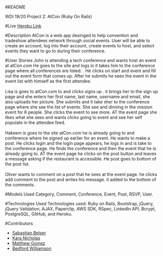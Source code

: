 #README

WDI 19/20 Project 2: AtCon (Ruby On Rails)

#Live
<a href="https://atcon.herokuapp.com/">Heroku Link</a>

#Description
AtCon is a web app desinged to help convention and tradeshow attendees network through social events. User will be able to create an account, log into their account, create events to host, and select events they want to go to during their conference.

#User Stories
John is attending a tech conference and wants host an event at atCon.com He goes to the site and logs in it takes him to the conference page where all conferences are listed. . He clicks on start and event and fill out the event form that comes up. After he submits he sees the event in the event list with himself as the first attendee.
<br><br>
Lisa is goes to atCon.com to and clicks signs up . it brings her to the sign up page and she enters her first name, last name, username and email, she also uploads her picture. She submits and it take sher to the conference page where she see the list of events. She see and dinning in the mission event for 6 people. She clicks the event to see more. AT the event page she likes what she sees and wants clicks going to event and see her self populate in the attendee feed.
<br><br>
Hakeem is goes to the site atCon.com he is already going to and conference where he signed up earlier for an event. He wants to make a post. He clicks login and the login page appears, he logs in and is take to the conference page. He finds the conference and then the event that he is already going to. AT the event page he clicks on the post button and leaves a message asking if the restaurant is accessible. He post goes to bottom of the post list.
<br><br>
Oliver wants to comment on a post that he sees at the event page. he clicks add comment to the post and writes his message. it added to the bottom of the comments.

#Models Used
Category, Comment, Conference, Event, Post, RSVP, User.

#Technologies Used
Technologies used: Ruby on Rails, Bootstrap, jQuery, jQuery Validation, AJAX, Paperclip, AWS SDK, RSpec, LinkedIn API, Bcrypt, PostgreSQL, GitHub, and Heroku.

#Contributors
<ul>
	<li><a href="https://github.com/sswbelser">Sabastian Belser</a></li>
	<li><a href="https://github.com/Kara9125">Kara Nicholas</a></li>
	<li><a href="https://github.com/owl975">Matthew Gomez</a></li>
	<li><a href="https://github.com/goodbedford">Bedford Williamson</a></li>
</ul>